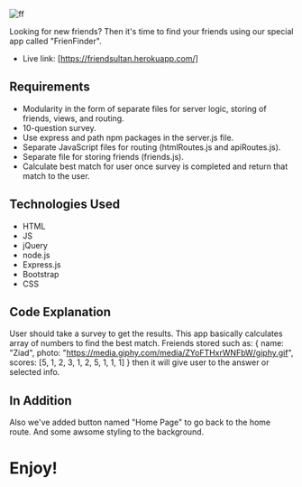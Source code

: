 ![ff](https://user-images.githubusercontent.com/52087686/66705479-c3078e00-ecec-11e9-94bb-a7b044694470.jpeg)


Looking for new friends? Then it's time to find your friends using our special app called "FrienFinder".

* Live link: [https://friendsultan.herokuapp.com/]
## Requirements

* Modularity in the form of separate files for server logic, storing of friends, views, and routing.
* 10-question survey.
* Use express and path npm packages in the server.js file.
* Separate JavaScript files for routing (htmlRoutes.js and apiRoutes.js).
* Separate file for storing friends (friends.js).
* Calculate best match for user once survey is completed and return that match to the user.


## Technologies Used

* HTML
* JS
* jQuery
* node.js
* Express.js
* Bootstrap
* CSS

## Code Explanation

User should take a survey to get the results.
This app basically calculates array of numbers to find the best match.
Freiends stored such as:
{
	name: "Ziad",
	photo: "https://media.giphy.com/media/ZYoFTHxrWNFbW/giphy.gif",
	scores: [5, 1, 2, 3, 1, 2, 5, 1, 1, 1]
}
then it will give user to the answer or selected info.

## In Addition

Also we've added button named "Home Page" to go back to the home route.
And some awsome styling to the background.

# Enjoy!
